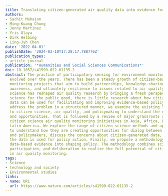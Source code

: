 ```yaml
---
title: Translating citizen-generated air quality data into evidence for shaping policy
authors:
- Sachit Mahajan
- Ming-Kuang Chung
- Jenny Martinez
- Yris Olaya
- Dirk Helbing
- Ling-Jyh Chen
date: '2022-04-01'
publishDate: '2024-03-10T17:28:17.788776Z'
publication_types:
- article-journal
publication: '*Humanities and Social Sciences Communications*'
doi: 10.1057/s41599-022-01135-2
abstract: The practice of participatory sensing for environment monitoring has rapidly
  evolved over the years. There has been a steady growth of citizen-based air quality
  monitoring projects that aim to build partnerships, knowledge-sharing platforms,
  awareness, and ultimately resilience to issues related to air quality. Whilst citizen
  science has reshaped air quality research by bringing a fresh perspective on democratizing
  science for the public good, there is little research about how citizen-generated
  data can be used for facilitating and improving evidence-based policymaking. To
  address the problem in a structured manner, we examine the existing literature related
  to citizen science, air quality, and policymaking to understand the existing gaps
  and opportunities. That is followed by a review of major grassroots and collaborative
  citizen science air quality monitoring initiatives in Asia, Africa, Europe, and
  Latin America. We explore the range of citizen science methods and applications
  to understand how they are creating opportunities for dialog between practitioners
  and policymakers, discuss the concerns about citizen-generated data, and see if
  the data is used for policy action. Finally, we propose a methodology for integrating
  data-based evidence into shaping policy. The methodology combines scientific evidence,
  participation, and deliberation to realize the full potential of citizen science
  in air quality monitoring.
tags:
- Science
- technology and society
- Environmental studies
links:
- name: URL
  url: https://www.nature.com/articles/s41599-022-01135-2
---
```


